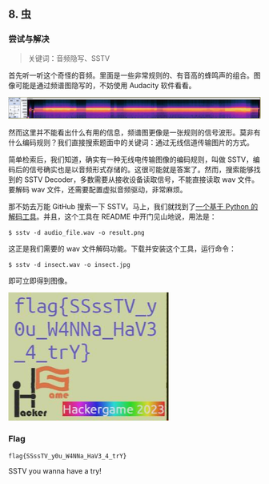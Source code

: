 ## 8. 虫

### 尝试与解决

> 关键词：音频隐写、SSTV

首先听一听这个奇怪的音频。里面是一些非常规则的、有音高的蜂鸣声的组合。图像可能是通过频谱图隐写的，不妨使用 Audacity 软件看看。

![](./assets/spectrum.png)

然而这里并不能看出什么有用的信息，频谱图更像是一张规则的信号波形。莫非有什么编码规则？我们直接搜索题面中的关键词：通过无线信道传输图片的方式。

简单检索后，我们知道，确实有一种无线电传输图像的编码规则，叫做 SSTV，编码后的信号确实也是以音频形式存储的。这很可能就是答案了。然而，搜索能够找到的 SSTV Decoder，多数需要从接收设备读取信号，不能直接读取 wav 文件。要解码 wav 文件，还需要配置虚拟音频驱动，非常麻烦。

那不妨去万能 GitHub 搜索一下 SSTV。马上，我们就找到了[一个基于 Python 的解码工具](https://github.com/colaclanth/sstv)。并且，这个工具在 README 中开门见山地说，用法是：

```plain
$ sstv -d audio_file.wav -o result.png
```

这正是我们需要的 wav 文件解码功能。下载并安装这个工具，运行命令：

```plain
$ sstv -d insect.wav -o insect.jpg
```

即可立即得到图像。

![](./insect.jpg)

### Flag

```plain
flag{SSssTV_y0u_W4NNa_HaV3_4_trY}
```

SSTV you wanna have a try!
